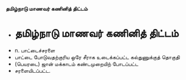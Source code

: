 **தமிழ்நாடு மாணவர் கணினித் திட்டம்**
- # தமிழ்நாடு மாணவர் கணினித் திட்டம்
- n. பாட்டைச்சரளை
- பாட்டை போடுவதற்குரிய ஒரே சீராக உடைக்கப்பட்ட கல்துணுக்குத் தொகுதி
- (பெயரடை) ஜான் மக்காடம் கண்டமுறையிற் போடப்பட்ட
- சரளையிடப்பட்ட.


